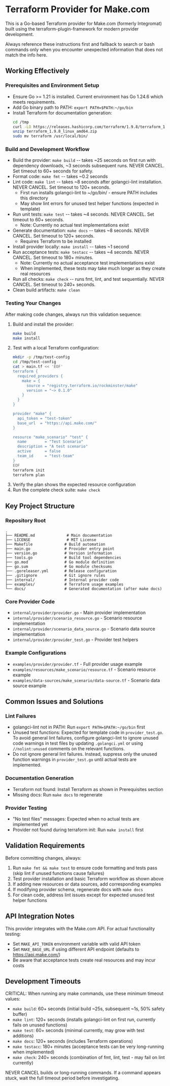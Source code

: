 # Terraform Provider for Make.com

This is a Go-based Terraform provider for Make.com (formerly Integromat) built using the terraform-plugin-framework for modern provider development.

Always reference these instructions first and fallback to search or bash commands only when you encounter unexpected information that does not match the info here.

## Working Effectively

### Prerequisites and Environment Setup
- Ensure Go >= 1.21 is installed. Current environment has Go 1.24.6 which meets requirements.
- Add Go binary path to PATH: `export PATH=$PATH:~/go/bin`
- Install Terraform for documentation generation:
  ```bash
  cd /tmp
  curl -LO https://releases.hashicorp.com/terraform/1.9.8/terraform_1.9.8_linux_amd64.zip
  unzip terraform_1.9.8_linux_amd64.zip
  sudo mv terraform /usr/local/bin/
  ```

### Build and Development Workflow
- Build the provider: `make build` -- takes ~25 seconds on first run with dependency downloads, ~3 seconds subsequent runs. NEVER CANCEL. Set timeout to 60+ seconds for safety.
- Format code: `make fmt` -- takes ~0.2 seconds
- Lint code: `make lint` -- takes ~8 seconds after golangci-lint installation. NEVER CANCEL. Set timeout to 120+ seconds.
  - First run installs golangci-lint to ~/go/bin/ - ensure PATH includes this directory
  - May show lint errors for unused test helper functions (expected in template)
- Run unit tests: `make test` -- takes ~4 seconds. NEVER CANCEL. Set timeout to 60+ seconds.
  - Note: Currently no actual test implementations exist
- Generate documentation: `make docs` -- takes ~8 seconds. NEVER CANCEL. Set timeout to 120+ seconds.
  - Requires Terraform to be installed
- Install provider locally: `make install` -- takes ~1 second
- Run acceptance tests: `make testacc` -- takes ~4 seconds. NEVER CANCEL. Set timeout to 180+ minutes.
  - Note: Currently no actual acceptance test implementations exist
  - When implemented, these tests may take much longer as they create real resources
- Run all checks: `make check` -- runs fmt, lint, and test sequentially. NEVER CANCEL. Set timeout to 240+ seconds.
- Clean build artifacts: `make clean`

### Testing Your Changes
After making code changes, always run this validation sequence:
1. Build and install the provider:
   ```bash
   make build
   make install
   ```
2. Test with a local Terraform configuration:
   ```bash
   mkdir -p /tmp/test-config
   cd /tmp/test-config
   cat > main.tf << 'EOF'
   terraform {
     required_providers {
       make = {
         source = "registry.terraform.io/rockminster/make"
         version = "~> 0.1.0"
       }
     }
   }
   
   provider "make" {
     api_token = "test-token"
     base_url  = "https://api.make.com/"
   }
   
   resource "make_scenario" "test" {
     name        = "Test Scenario"
     description = "A test scenario"
     active      = false
     team_id     = "test-team"
   }
   EOF
   terraform init
   terraform plan
   ```
3. Verify the plan shows the expected resource configuration
4. Run the complete check suite: `make check`

## Key Project Structure

### Repository Root
```
.
├── README.md              # Main documentation
├── LICENSE                # MIT License
├── Makefile              # Build automation
├── main.go               # Provider entry point
├── version.go            # Version information
├── tools.go              # Build tool dependencies
├── go.mod                # Go module definition
├── go.sum                # Go module checksums
├── .goreleaser.yml       # Release configuration
├── .gitignore            # Git ignore rules
├── internal/             # Internal provider code
├── examples/             # Terraform usage examples
└── docs/                 # Generated documentation (after make docs)
```

### Core Provider Code
- `internal/provider/provider.go` - Main provider implementation
- `internal/provider/scenario_resource.go` - Scenario resource implementation
- `internal/provider/scenario_data_source.go` - Scenario data source implementation  
- `internal/provider/provider_test.go` - Provider test helpers

### Example Configurations
- `examples/provider/provider.tf` - Full provider usage example
- `examples/resources/make_scenario/resource.tf` - Scenario resource example
- `examples/data-sources/make_scenario/data-source.tf` - Scenario data source example

## Common Issues and Solutions

### Lint Failures
- golangci-lint not in PATH: Run `export PATH=$PATH:~/go/bin` first
- Unused test functions: Expected for template code in `provider_test.go`. To avoid general lint failures, configure golangci-lint to ignore unused code warnings in test files by updating `.golangci.yml` or using `//nolint:unused` comments on the relevant functions.
- Do not ignore general lint failures. Instead, suppress only the unused function warnings in `provider_test.go` until actual tests are implemented.

### Documentation Generation
- Terraform not found: Install Terraform as shown in Prerequisites section
- Missing docs: Run `make docs` to regenerate

### Provider Testing
- "No test files" messages: Expected when no actual tests are implemented yet
- Provider not found during terraform init: Run `make install` first

## Validation Requirements

Before committing changes, always:
1. Run `make fmt && make test` to ensure code formatting and tests pass (skip lint if unused functions cause failures)
2. Test provider installation and basic Terraform workflow as shown above
3. If adding new resources or data sources, add corresponding examples
4. If modifying provider schema, regenerate docs with `make docs`
5. For clean code, address lint issues except for expected unused test helper functions

## API Integration Notes

This provider integrates with the Make.com API. For actual functionality testing:
- Set `MAKE_API_TOKEN` environment variable with valid API token
- Set `MAKE_BASE_URL` if using different API endpoint (defaults to https://api.make.com/)
- Be aware that acceptance tests create real resources and may incur costs

## Development Timeouts

CRITICAL: When running any make commands, use these minimum timeout values:
- `make build`: 60+ seconds (initial build ~25s, subsequent ~1s, 50% safety buffer)
- `make lint`: 120+ seconds (installs golangci-lint on first run, currently fails on unused functions)
- `make test`: 60+ seconds (minimal currently, may grow with test additions)  
- `make docs`: 120+ seconds (includes Terraform operations)
- `make testacc`: 180+ minutes (acceptance tests can be very long-running when implemented)
- `make check`: 240+ seconds (combination of fmt, lint, test - may fail on lint currently)

NEVER CANCEL builds or long-running commands. If a command appears stuck, wait the full timeout period before investigating.